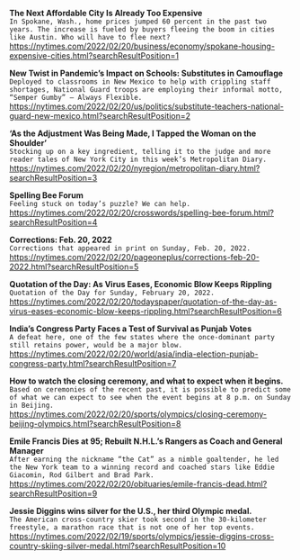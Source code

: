 **The Next Affordable City Is Already Too Expensive**\
`In Spokane, Wash., home prices jumped 60 percent in the past two years. The increase is fueled by buyers fleeing the boom in cities like Austin. Who will have to flee next?`\
https://nytimes.com/2022/02/20/business/economy/spokane-housing-expensive-cities.html?searchResultPosition=1

**New Twist in Pandemic’s Impact on Schools: Substitutes in Camouflage**\
`Deployed to classrooms in New Mexico to help with crippling staff shortages, National Guard troops are employing their informal motto, “Semper Gumby” — Always Flexible.`\
https://nytimes.com/2022/02/20/us/politics/substitute-teachers-national-guard-new-mexico.html?searchResultPosition=2

**‘As the Adjustment Was Being Made, I Tapped the Woman on the Shoulder’**\
`Stocking up on a key ingredient, telling it to the judge and more reader tales of New York City in this week’s Metropolitan Diary.`\
https://nytimes.com/2022/02/20/nyregion/metropolitan-diary.html?searchResultPosition=3

**Spelling Bee Forum**\
`Feeling stuck on today’s puzzle? We can help.`\
https://nytimes.com/2022/02/20/crosswords/spelling-bee-forum.html?searchResultPosition=4

**Corrections: Feb. 20, 2022**\
`Corrections that appeared in print on Sunday, Feb. 20, 2022.`\
https://nytimes.com/2022/02/20/pageoneplus/corrections-feb-20-2022.html?searchResultPosition=5

**Quotation of the Day: As Virus Eases, Economic Blow Keeps Rippling**\
`Quotation of the Day for Sunday, February 20, 2022.`\
https://nytimes.com/2022/02/20/todayspaper/quotation-of-the-day-as-virus-eases-economic-blow-keeps-rippling.html?searchResultPosition=6

**India’s Congress Party Faces a Test of Survival as Punjab Votes**\
`A defeat here, one of the few states where the once-dominant party still retains power, would be a major blow.`\
https://nytimes.com/2022/02/20/world/asia/india-election-punjab-congress-party.html?searchResultPosition=7

**How to watch the closing ceremony, and what to expect when it begins.**\
`Based on ceremonies of the recent past, it is possible to predict some of what we can expect to see when the event begins at 8 p.m. on Sunday in Beijing.`\
https://nytimes.com/2022/02/20/sports/olympics/closing-ceremony-beijing-olympics.html?searchResultPosition=8

**Emile Francis Dies at 95; Rebuilt N.H.L.’s Rangers as Coach and General Manager**\
`After earning the nickname “the Cat” as a nimble goaltender, he led the New York team to a winning record and coached stars like Eddie Giacomin, Rod Gilbert and Brad Park.`\
https://nytimes.com/2022/02/20/obituaries/emile-francis-dead.html?searchResultPosition=9

**Jessie Diggins wins silver for the U.S., her third Olympic medal.**\
`The American cross-country skier took second in the 30-kilometer freestyle, a marathon race that is not one of her top events.`\
https://nytimes.com/2022/02/19/sports/olympics/jessie-diggins-cross-country-skiing-silver-medal.html?searchResultPosition=10

